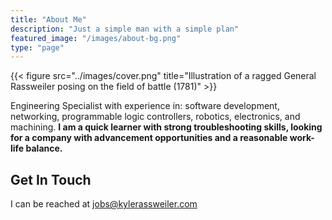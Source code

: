 ```yaml
---
title: "About Me"
description: "Just a simple man with a simple plan"
featured_image: "/images/about-bg.png"
type: "page"
---
```

{{< figure src="../images/cover.png" title="Illustration of a ragged General Rassweiler posing on the field of battle (1781)" >}}

 Engineering Specialist with experience in: software development, networking, programmable logic controllers, robotics, electronics, and machining. **I am a quick learner with strong troubleshooting skills, looking for a company with advancement opportunities and a reasonable work-life balance.** 

## Get In Touch

I can be reached at [jobs@kylerassweiler.com](mailto:jobs@kylerassweiler.com)
